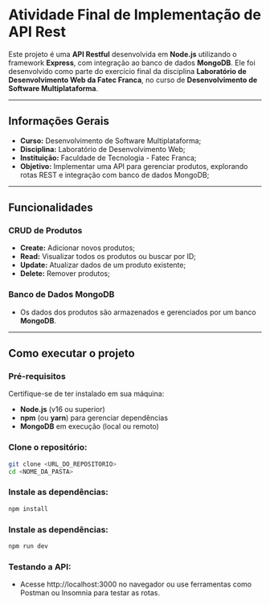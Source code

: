 # Atividade Final de Implementação de API Rest

Este projeto é uma **API Restful** desenvolvida em **Node.js** utilizando o framework **Express**, com integração ao banco de dados **MongoDB**. Ele foi desenvolvido como parte do exercício final da disciplina **Laboratório de Desenvolvimento Web da Fatec Franca**, no curso de **Desenvolvimento de Software Multiplataforma**.

---

## Informações Gerais  

- **Curso:** Desenvolvimento de Software Multiplataforma;
- **Disciplina:** Laboratório de Desenvolvimento Web;
- **Instituição:** Faculdade de Tecnologia - Fatec Franca;
- **Objetivo:** Implementar uma API para gerenciar produtos, explorando rotas REST e integração com banco de dados MongoDB;

---

## Funcionalidades  

### CRUD de Produtos  
- **Create:** Adicionar novos produtos;
- **Read:** Visualizar todos os produtos ou buscar por ID;
- **Update:** Atualizar dados de um produto existente;
- **Delete:** Remover produtos;

### Banco de Dados MongoDB  
- Os dados dos produtos são armazenados e gerenciados por um banco **MongoDB**.   

---

## Como executar o projeto  

### Pré-requisitos  
Certifique-se de ter instalado em sua máquina:  
- **Node.js** (v16 ou superior)  
- **npm** (ou **yarn**) para gerenciar dependências  
- **MongoDB** em execução (local ou remoto)  

### Clone o repositório:
```bash
git clone <URL_DO_REPOSITORIO>
cd <NOME_DA_PASTA>
```

### Instale as dependências:
```bash
npm install
```

### Instale as dependências:
```bash
npm run dev
```

### Testando a API:
- Acesse http://localhost:3000 no navegador ou use ferramentas como Postman ou Insomnia para testar as rotas.